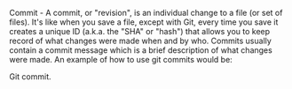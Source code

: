 Commit - A commit, or "revision", is an individual change to a file (or set of files). 
It's like when you save a file, except with Git, every time you save it creates a unique ID 
(a.k.a. the "SHA" or "hash") that allows you to keep record of what changes were made when and by who. 
Commits usually contain a commit message which is a brief description of what changes were made. An example of how to use git commits would be:

Git commit. 
